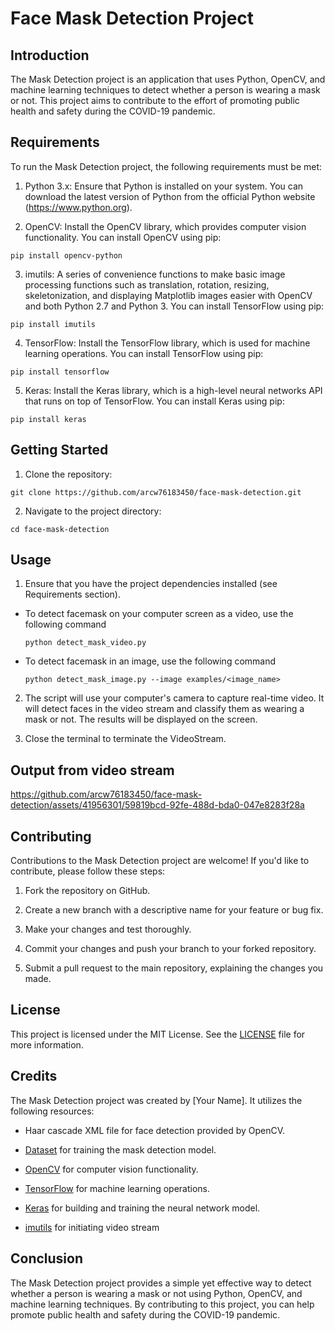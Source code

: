 
# Face Mask Detection Project 

## Introduction
The Mask Detection project is an application that uses Python, OpenCV, and machine learning techniques to detect whether a person is wearing a mask or not. This project aims to contribute to the effort of promoting public health and safety during the COVID-19 pandemic.

## Requirements
To run the Mask Detection project, the following requirements must be met:

1. Python 3.x: Ensure that Python is installed on your system. You can download the latest version of Python from the official Python website (https://www.python.org).

2. OpenCV: Install the OpenCV library, which provides computer vision functionality. You can install OpenCV using pip:

```
pip install opencv-python
```

3. imutils: A series of convenience functions to make basic image processing functions such as translation, rotation, resizing, skeletonization, and displaying Matplotlib images easier with OpenCV and both Python 2.7 and Python 3. You can install TensorFlow using pip:

```
pip install imutils
```
4. TensorFlow: Install the TensorFlow library, which is used for machine learning operations. You can install TensorFlow using pip:

```
pip install tensorflow
```

5. Keras: Install the Keras library, which is a high-level neural networks API that runs on top of TensorFlow. You can install Keras using pip:

```
pip install keras
```

## Getting Started

1. Clone the repository:

```
git clone https://github.com/arcw76183450/face-mask-detection.git
```

2. Navigate to the project directory:

```
cd face-mask-detection
```

## Usage

1. Ensure that you have the project dependencies installed (see Requirements section).

* To detect facemask on your computer screen as a video, use the following command
  ```
  python detect_mask_video.py
  ```
* To detect facemask in an image, use the following command
  ```
  python detect_mask_image.py --image examples/<image_name>
  ```

2. The script will use your computer's camera to capture real-time video. It will detect faces in the video stream and classify them as wearing a mask or not. The results will be displayed on the screen.

3. Close the terminal to terminate the VideoStream.

## Output from video stream
https://github.com/arcw76183450/face-mask-detection/assets/41956301/59819bcd-92fe-488d-bda0-047e8283f28a


## Contributing
Contributions to the Mask Detection project are welcome! If you'd like to contribute, please follow these steps:

1. Fork the repository on GitHub.

2. Create a new branch with a descriptive name for your feature or bug fix.

3. Make your changes and test thoroughly.

4. Commit your changes and push your branch to your forked repository.

5. Submit a pull request to the main repository, explaining the changes you made.

## License
This project is licensed under the MIT License. See the [LICENSE](LICENSE) file for more information.

## Credits
The Mask Detection project was created by [Your Name]. It utilizes the following resources:

- Haar cascade XML file for face detection provided by OpenCV.

- [Dataset](https://github.com/prajnasb/observations/tree/master/experiements/data) for training the mask detection model.

- [OpenCV](https://opencv.org/) for computer vision functionality.

- [TensorFlow](https://www.tensorflow.org/) for machine learning operations.

- [Keras](https://keras.io/) for building and training the neural network model.

- [imutils](https://github.com/PyImageSearch/imutils) for initiating video stream

## Conclusion
The Mask Detection project provides a simple yet effective way to detect whether a person is wearing a mask or not using Python, OpenCV, and machine learning techniques. By contributing to this project, you can help promote public health and safety during the COVID-19 pandemic.

